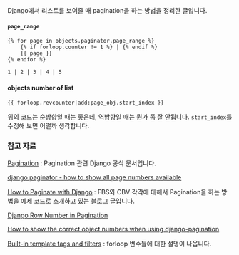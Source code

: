Django에서 리스트를 보여줄 때 pagination을 하는 방법을 정리한 글입니다.

#### `page_range`

```
{% for page in objects.paginator.page_range %}
    {% if forloop.counter != 1 %} | {% endif %}
    {{ page }}
{% endfor %}
```

```
1 | 2 | 3 | 4 | 5
```

#### objects number of list

```
{{ forloop.revcounter|add:page_obj.start_index }}
```

위의 코드는 순방향일 때는 좋은데, 역방향일 때는 뭔가 좀 잘 안됩니다. `start_index`를 수정해 보면 어떨까 생각합니다.



### 참고 자료

[Pagination](https://docs.djangoproject.com/en/1.10/topics/pagination/) : Pagination 관련 Django 공식 문서입니다.

[django paginator - how to show all page numbers available](http://stackoverflow.com/questions/19751806/django-paginator-how-to-show-all-page-numbers-available)

[How to Paginate with Django](https://simpleisbetterthancomplex.com/tutorial/2016/08/03/how-to-paginate-with-django.html) : FBS와 CBV 각각에 대해서 Pagination을 하는 방법을 예제 코드로 소개하고 있는 블로그 글입니다.

[Django Row Number in Pagination](http://stackoverflow.com/questions/9939917/django-row-number-in-pagination)

[How to show the correct object numbers when using django-pagination](http://stackoverflow.com/questions/9373532/how-to-show-the-correct-object-numbers-when-using-django-pagination)

[Built-in template tags and filters](https://docs.djangoproject.com/en/1.10/ref/templates/builtins/) : forloop 변수들에 대한 설명이 나옵니다.